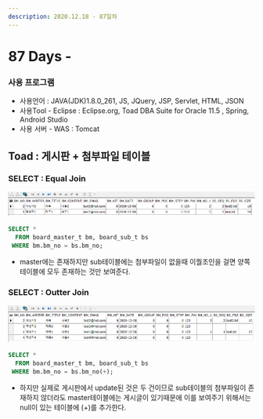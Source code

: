 ```yaml
---
description: 2020.12.18 - 87일차
---
```


# 87 Days -

### 사용 프로그램

* 사용언어 : JAVA\(JDK\)1.8.0\_261, JS, JQuery, JSP, Servlet, HTML, JSON
* 사용Tool  - Eclipse : Eclipse.org, Toad DBA Suite for Oracle 11.5 , Spring, Android Studio
* 사용 서버 - WAS : Tomcat

## Toad : 게시판 + 첨부파일 테이블

### SELECT : Equal Join

![](../../.gitbook/assets/eaual.png)

```sql
SELECT *
  FROM board_master_t bm, board_sub_t bs
 WHERE bm.bm_no = bs.bm_no;
```

* master에는 존재하지만 sub테이블에는 첨부파일이 없을때 이퀄조인을 걸면 양쪽테이블에 모두 존재하는 것만 보여준다.

### SELECT : Outter Join

![](../../.gitbook/assets/outter.png)

```sql
SELECT *
  FROM board_master_t bm, board_sub_t bs
 WHERE bm.bm_no = bs.bm_no(+);
```

* 하지만 실제로 게시판에서 update된 것은 두 건이므로 sub테이블의 첨부파일이 존재하지 않더라도 master테이블에는 게시글이 있기때문에 이를 보여주기 위해서는 null이 있는 테이블에 \(+\)를 추가한다.

